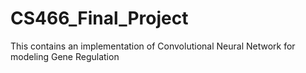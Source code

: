 # CS466_Final_Project
This contains an implementation of Convolutional Neural Network for modeling Gene Regulation
